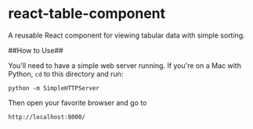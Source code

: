 # react-table-component
A reusable React component for viewing tabular data with simple sorting.

##How to Use##

You'll need to have a simple web server running. If you're on a Mac with Python, `cd` to this directory and run:

    python -m SimpleHTTPServer

Then open your favorite browser and go to

    http://localhost:8000/